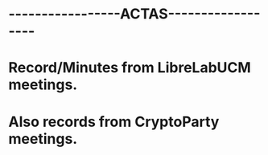 # -----------------ACTAS------------------
# Record/Minutes from LibreLabUCM meetings.

# Also records from CryptoParty meetings.

